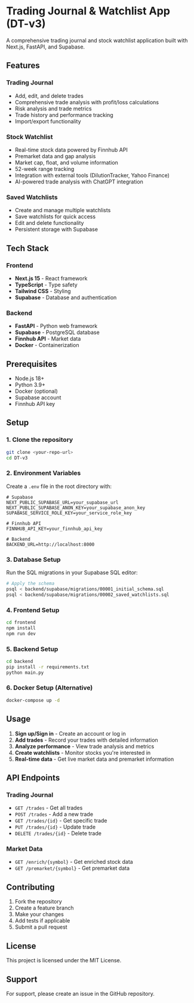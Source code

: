 # Trading Journal & Watchlist App (DT-v3)

A comprehensive trading journal and stock watchlist application built with Next.js, FastAPI, and Supabase.

## Features

### Trading Journal
- Add, edit, and delete trades
- Comprehensive trade analysis with profit/loss calculations
- Risk analysis and trade metrics
- Trade history and performance tracking
- Import/export functionality

### Stock Watchlist
- Real-time stock data powered by Finnhub API
- Premarket data and gap analysis
- Market cap, float, and volume information
- 52-week range tracking
- Integration with external tools (DilutionTracker, Yahoo Finance)
- AI-powered trade analysis with ChatGPT integration

### Saved Watchlists
- Create and manage multiple watchlists
- Save watchlists for quick access
- Edit and delete functionality
- Persistent storage with Supabase

## Tech Stack

### Frontend
- **Next.js 15** - React framework
- **TypeScript** - Type safety
- **Tailwind CSS** - Styling
- **Supabase** - Database and authentication

### Backend
- **FastAPI** - Python web framework
- **Supabase** - PostgreSQL database
- **Finnhub API** - Market data
- **Docker** - Containerization

## Prerequisites

- Node.js 18+
- Python 3.9+
- Docker (optional)
- Supabase account
- Finnhub API key

## Setup

### 1. Clone the repository
```bash
git clone <your-repo-url>
cd DT-v3
```

### 2. Environment Variables
Create a `.env` file in the root directory with:
```env
# Supabase
NEXT_PUBLIC_SUPABASE_URL=your_supabase_url
NEXT_PUBLIC_SUPABASE_ANON_KEY=your_supabase_anon_key
SUPABASE_SERVICE_ROLE_KEY=your_service_role_key

# Finnhub API
FINNHUB_API_KEY=your_finnhub_api_key

# Backend
BACKEND_URL=http://localhost:8000
```

### 3. Database Setup
Run the SQL migrations in your Supabase SQL editor:
```bash
# Apply the schema
psql < backend/supabase/migrations/00001_initial_schema.sql
psql < backend/supabase/migrations/00002_saved_watchlists.sql
```

### 4. Frontend Setup
```bash
cd frontend
npm install
npm run dev
```

### 5. Backend Setup
```bash
cd backend
pip install -r requirements.txt
python main.py
```

### 6. Docker Setup (Alternative)
```bash
docker-compose up -d
```

## Usage

1. **Sign up/Sign in** - Create an account or log in
2. **Add trades** - Record your trades with detailed information
3. **Analyze performance** - View trade analysis and metrics
4. **Create watchlists** - Monitor stocks you're interested in
5. **Real-time data** - Get live market data and premarket information

## API Endpoints

### Trading Journal
- `GET /trades` - Get all trades
- `POST /trades` - Add a new trade
- `GET /trades/{id}` - Get specific trade
- `PUT /trades/{id}` - Update trade
- `DELETE /trades/{id}` - Delete trade

### Market Data
- `GET /enrich/{symbol}` - Get enriched stock data
- `GET /premarket/{symbol}` - Get premarket data

## Contributing

1. Fork the repository
2. Create a feature branch
3. Make your changes
4. Add tests if applicable
5. Submit a pull request

## License

This project is licensed under the MIT License.

## Support

For support, please create an issue in the GitHub repository. 
